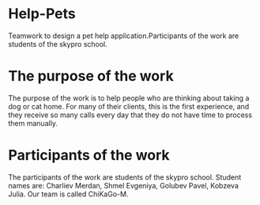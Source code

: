 # Help-Pets
Teamwork to design a pet help application.Participants of the work are students of the skypro school.
# The purpose of the work
The purpose of the work is to help people who are thinking about taking a dog or cat home.
For many of their clients, this is the first experience, and they receive so many calls every day that they do not have time to process them manually.
# Participants of the work
The participants of the work are students of the skypro school. Student names are: Charliev Merdan, Shmel Evgeniya, Golubev Pavel, Kobzeva Julia.
Our team is called ChiKaGo-M.
